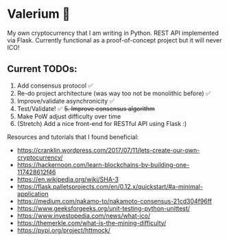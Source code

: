 # Valerium :milky_way:
My own cryptocurrency that I am writing in Python. REST API implemented via Flask. Currently functional as a proof-of-concept project but it will never ICO!

## Current TODOs:
1. Add consensus protocol :white_check_mark:
2. Re-do project architecture (was way too not be monolithic before) :white_check_mark:
3. Improve/validate asynchronicity :white_check_mark:
4. Test/Validate! :white_check_mark:
~~5. Improve consensus algorithm~~
6. Make PoW adjust difficulty over time
7. (Stretch) Add a nice front-end for RESTful API using Flask :)

Resources and tutorials that I found beneficial: 
* https://cranklin.wordpress.com/2017/07/11/lets-create-our-own-cryptocurrency/
* https://hackernoon.com/learn-blockchains-by-building-one-117428612f46
* https://en.wikipedia.org/wiki/SHA-3
* https://flask.palletsprojects.com/en/0.12.x/quickstart/#a-minimal-application
* https://medium.com/nakamo-to/nakamoto-consensus-21cd304f96ff
* https://www.geeksforgeeks.org/unit-testing-python-unittest/
* https://www.investopedia.com/news/what-ico/
* https://themerkle.com/what-is-the-mining-difficulty/
* https://pypi.org/project/httmock/
